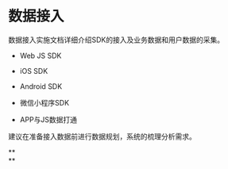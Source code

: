 # 数据接入

数据接入实施文档详细介绍SDK的接入及业务数据和用户数据的采集。

* Web JS SDK

* iOS SDK

* Android SDK

* 微信小程序SDK

* APP与JS数据打通

建议在准备接入数据前进行数据规划，系统的梳理分析需求。

  


**  
**

